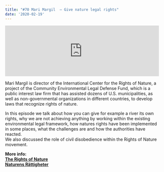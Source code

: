 ```yaml
---
title: "#70 Mari Margil  – Give nature legal rights"
date: '2020-02-19'
---
```


<iframe width="100%" height="166" scrolling="no" frameborder="no" allow="autoplay" src="https://w.soundcloud.com/player/?url=https%3A//api.soundcloud.com/tracks/762617371&color=%23ff5500&auto_play=false&hide_related=false&show_comments=true&show_user=true&show_reposts=false&show_teaser=true"></iframe>

Mari Margil is director of the International Center for the Rights of Nature, a project of the Community Environmental Legal Defense Fund, which is a public interest law firm that has assisted dozens of U.S. municipalities, as well as non-governmental organizations in different countries, to develop laws that recognize rights of nature.

In this episode we talk about how you can give for example a river its own rights, why we are not achieving anything by working within the existing environmental legal framework, how natures rights have been implemented in some places, what the challenges are and how the authorities have reacted.\
We also discussed the role of civil disobedience within the Rights of Nature movement.

**More info:**\
**[The Rights of Nature](https://therightsofnature.org/)**\
**[Naturens Rättigheter](http://www.naturensrattigheter.se/)**
